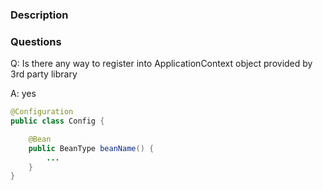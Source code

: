### Description

### Questions

Q: Is there any way to register into ApplicationContext object provided by 3rd party library

A: yes
```java
@Configuration
public class Config {

    @Bean
    public BeanType beanName() {
        ...
    }
}

```

